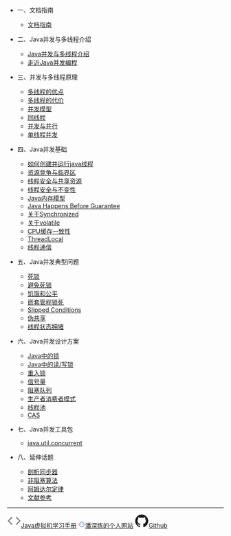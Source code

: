 <!-- zh-cn/_sidebar.md -->

* 一、文档指南

  * [文档指南](/zh-cn/README.md)

* 二、Java并发与多线程介绍

  * [Java并发与多线程介绍](zh-cn/00-Java-Concurrency-and-Multithreading-Tutorial.md)
  * [走近Java并发编程](zh-cn/00-java-concurrency-about.md)

* 三、并发与多线程原理

  * [多线程的优点](zh-cn/01-Multithreading-Benefits.md)
  * [多线程的代价](zh-cn/01-Multithreading-Costs.md)
  * [并发模型](zh-cn/01-Concurrency-Models.md)
  * [同线程](zh-cn/01-Same-threading.md)
  * [并发与并行](zh-cn/01-Concurrency-vs-Parallelism.md)
  * [单线程并发](zh-cn/01-Single-threaded-Concurrency.md)

* 四、Java并发基础

  * [如何创建并运行java线程](zh-cn/02-Creating-and-Starting-Java-Threads.md)
  * [资源竞争与临界区](zh-cn/02-Race-Conditions-and-Critical-Sections.md)
  * [线程安全与共享资源](zh-cn/02-Thread-Safety-and-Shared-Resources.md)
  * [线程安全与不变性](zh-cn/02-Thread-Safety-and-Immutability.md)
  * [Java内存模型](zh-cn/02-Java-Memory-Model.md)
  * [Java Happens Before Guarantee](zh-cn/02-Java-Happens-Before-Guarantee.md)
  * [关于Synchronized](zh-cn/02-Java-Synchronized-Blocks.md)
  * [关于volatile](zh-cn/02-Java-Volatile-Keyword.md)
  * [CPU缓存一致性](zh-cn/02-CPU-Cache-Coherence-in-Java-Concurrency.md)
  * [ThreadLocal](zh-cn/02-Java-ThreadLocal.md)
  * [线程通信](zh-cn/02-Java-Thread-Signaling.md)

* 五、Java并发典型问题

  * [死锁](zh-cn/03-Deadlock.md)
  * [避免死锁](zh-cn/03-Deadlock-Prevention.md)
  * [饥饿和公平](zh-cn/03-Starvation-and-Fairness.md)
  * [嵌套管程锁死](zh-cn/03-Nested-Monitor-Lockout.md)
  * [Slipped Conditions](zh-cn/03-Slipped-Conditions.md)
  * [伪共享](zh-cn/03-False-Sharing.md)
  * [线程状态拥堵](zh-cn/03-Thread-Congestion.md)

* 六、Java并发设计方案

  * [Java中的锁](zh-cn/04-Locks-in-Java.md)
  * [Java中的读/写锁](zh-cn/04-Read-Write-Locks-in-Java.md)
  * [重入锁](zh-cn/04-Reentrance-Lockout.md)
  * [信号量](zh-cn/04-Semaphores.md)
  * [阻塞队列](zh-cn/04-Blocking-Queues.md)
  * [生产者消费者模式](zh-cn/04-The-Producer-Consumer-Pattern)
  * [线程池](zh-cn/04-Thread-Pools.md)
  * [CAS](zh-cn/04-Compare-and-Swap.md)

* 七、Java并发工具包

  * [java.util.concurrent](http://tutorials.jenkov.com/java-util-concurrent/index.html)

* 八、延伸话题

  * [剖析同步器](zh-cn/06-Anatomy-of-a-Synchronizer.md)
  * [非阻塞算法](zh-cn/06-Non-blocking-Algorithms.md)
  * [阿姆达尔定律](zh-cn/06-Amdahl-s-Law.md)
  * [文献参考](zh-cn/06-References.md)

---

<a href="http://jvm.panshenlian.com/#/zh-cn/" target="_blank" rel="noopener" title="Java虚拟机学习手册"><img src="/_media/code.svg">Java虚拟机学习手册</a>
<a href="http://www.panshenlian.com/" target="_blank" rel="noopener" title="潘深练的个人网站"><img src="/_media/panshenlian.png">潘深练的个人网站</a>
<a href="https://github.com/senlypan/concurrent-programming-docs" target="_blank" rel="noopener" title="Github"><img src="/_media/github.svg">Github</a>